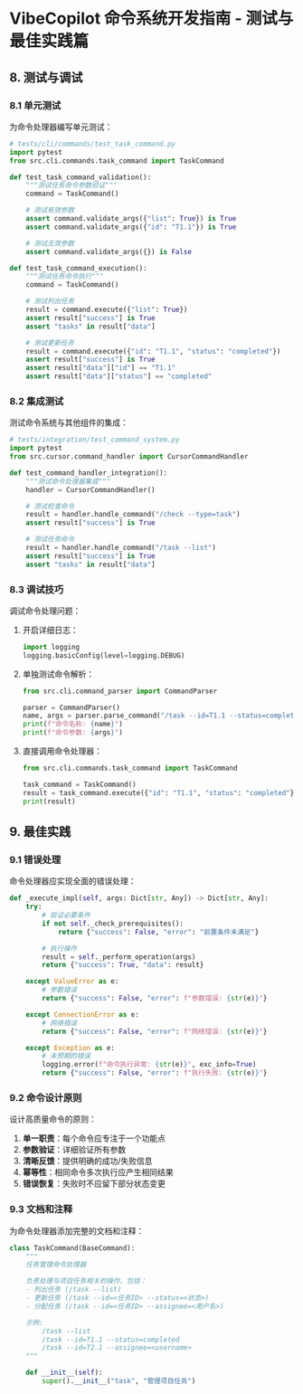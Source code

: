 # VibeCopilot 命令系统开发指南 - 测试与最佳实践篇

## 8. 测试与调试

### 8.1 单元测试

为命令处理器编写单元测试：

```python
# tests/cli/commands/test_task_command.py
import pytest
from src.cli.commands.task_command import TaskCommand

def test_task_command_validation():
    """测试任务命令参数验证"""
    command = TaskCommand()

    # 测试有效参数
    assert command.validate_args({"list": True}) is True
    assert command.validate_args({"id": "T1.1"}) is True

    # 测试无效参数
    assert command.validate_args({}) is False

def test_task_command_execution():
    """测试任务命令执行"""
    command = TaskCommand()

    # 测试列出任务
    result = command.execute({"list": True})
    assert result["success"] is True
    assert "tasks" in result["data"]

    # 测试更新任务
    result = command.execute({"id": "T1.1", "status": "completed"})
    assert result["success"] is True
    assert result["data"]["id"] == "T1.1"
    assert result["data"]["status"] == "completed"
```

### 8.2 集成测试

测试命令系统与其他组件的集成：

```python
# tests/integration/test_command_system.py
import pytest
from src.cursor.command_handler import CursorCommandHandler

def test_command_handler_integration():
    """测试命令处理器集成"""
    handler = CursorCommandHandler()

    # 测试检查命令
    result = handler.handle_command("/check --type=task")
    assert result["success"] is True

    # 测试任务命令
    result = handler.handle_command("/task --list")
    assert result["success"] is True
    assert "tasks" in result["data"]
```

### 8.3 调试技巧

调试命令处理问题：

1. 开启详细日志：

   ```python
   import logging
   logging.basicConfig(level=logging.DEBUG)
   ```

2. 单独测试命令解析：

   ```python
   from src.cli.command_parser import CommandParser

   parser = CommandParser()
   name, args = parser.parse_command("/task --id=T1.1 --status=completed")
   print(f"命令名称: {name}")
   print(f"命令参数: {args}")
   ```

3. 直接调用命令处理器：

   ```python
   from src.cli.commands.task_command import TaskCommand

   task_command = TaskCommand()
   result = task_command.execute({"id": "T1.1", "status": "completed"})
   print(result)
   ```

## 9. 最佳实践

### 9.1 错误处理

命令处理器应实现全面的错误处理：

```python
def _execute_impl(self, args: Dict[str, Any]) -> Dict[str, Any]:
    try:
        # 验证必要条件
        if not self._check_prerequisites():
            return {"success": False, "error": "前置条件未满足"}

        # 执行操作
        result = self._perform_operation(args)
        return {"success": True, "data": result}

    except ValueError as e:
        # 参数错误
        return {"success": False, "error": f"参数错误: {str(e)}"}

    except ConnectionError as e:
        # 网络错误
        return {"success": False, "error": f"网络错误: {str(e)}"}

    except Exception as e:
        # 未预期的错误
        logging.error(f"命令执行异常: {str(e)}", exc_info=True)
        return {"success": False, "error": f"执行失败: {str(e)}"}
```

### 9.2 命令设计原则

设计高质量命令的原则：

1. **单一职责**：每个命令应专注于一个功能点
2. **参数验证**：详细验证所有参数
3. **清晰反馈**：提供明确的成功/失败信息
4. **幂等性**：相同命令多次执行应产生相同结果
5. **错误恢复**：失败时不应留下部分状态变更

### 9.3 文档和注释

为命令处理器添加完整的文档和注释：

```python
class TaskCommand(BaseCommand):
    """
    任务管理命令处理器

    负责处理与项目任务相关的操作，包括：
    - 列出任务 (/task --list)
    - 更新任务 (/task --id=<任务ID> --status=<状态>)
    - 分配任务 (/task --id=<任务ID> --assignee=<用户名>)

    示例:
        /task --list
        /task --id=T1.1 --status=completed
        /task --id=T2.1 --assignee=<username>
    """

    def __init__(self):
        super().__init__("task", "管理项目任务")
```
